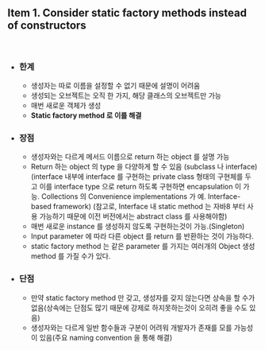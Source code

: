 ## Item 1. Consider static factory methods instead of constructors
<br/>

* ### 한계
  - 생성자는 따로 이름을 설정할 수 없기 때문에 설명이 어려움
  - 생성되는 오브젝트는 오직 한 가지, 해당 클래스의 오브젝트만 가능
  - 매번 새로운 객체가 생성
  - **Static factory method 로 이를 해결**
* ### 장점
  - 생성자와는 다르게 메서드 이름으로 return 하는 object 를 설명 가능
  - Return 하는 object 의 type 을 다양하게 할 수 있음 (subclass 나 interface) (interface 내부에 interface 를 구현하는 private class 형태의 구현체를 두고 이를 interface type 으로 return 하도록 구현하면 encapsulation 이 가능. Collections 의 Convenience implementations 가 예. Interface-based framework) (참고로, Interface 내 static method 는 자바8 부터 사용 가능하기 때문에 이전 버전에서는 abstract class 를 사용해야함)
  - 매번 새로운 instance 를 생성하지 않도록 구현하는것이 가능.(Singleton)
  - Input parameter 에 따라 다른 object 를 return 를 반환하는 것이 가능하다.
  - static factory method 는 같은 parameter 를 가지는 여러개의 Object 생성 method 를 가질 수가 있다.


* ### 단점
  - 만약 static factory method 만 갖고, 생성자를 갖지 않는다면 상속을 할 수가 없음(상속에는 단점도 많기 때문에 강제로 하지못하는것이 오히려 좋을 수도 있음)
  - 생성자와는 다르게 일반 함수들과 구분이 어려워 개발자가 존재를 모를 가능성이 있음(주요 naming convention 을 통해 해결)
